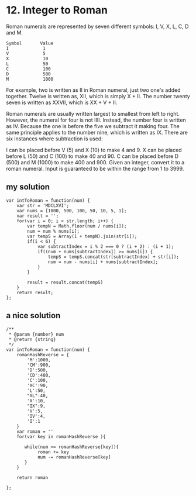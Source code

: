 # 12. Integer to Roman  
Roman numerals are represented by seven different symbols: I, V, X, L, C, D and M.

    Symbol       Value
    I             1
    V             5
    X             10
    L             50
    C             100
    D             500
    M             1000
For example, two is written as II in Roman numeral, just two one's added together. Twelve is written as, XII, which is simply X + II. The number twenty seven is written as XXVII, which is XX + V + II.

Roman numerals are usually written largest to smallest from left to right. However, the numeral for four is not IIII. Instead, the number four is written as IV. Because the one is before the five we subtract it making four. The same principle applies to the number nine, which is written as IX. There are six instances where subtraction is used:

I can be placed before V (5) and X (10) to make 4 and 9. 
X can be placed before L (50) and C (100) to make 40 and 90. 
C can be placed before D (500) and M (1000) to make 400 and 900.
Given an integer, convert it to a roman numeral. Input is guaranteed to be within the range from 1 to 3999.  


## my solution
```JS
var intToRoman = function(num) {
    var str = 'MDCLXVI';
    var nums = [1000, 500, 100, 50, 10, 5, 1];
    var result = '';
    for(var i = 0; i < str.length; i++) {
        var tempN = Math.floor(num / nums[i]);
        num = num % nums[i];
        var tempS = Array(1 + tempN).join(str[i]);
        if(i < 6) {
            var subtractIndex = i % 2 === 0 ? (i + 2) : (i + 1);
            if((num + nums[subtractIndex]) >= nums[i]) {
                tempS = tempS.concat(str[subtractIndex] + str[i]);
                num = num - nums[i] + nums[subtractIndex];
            }
        }
               
        result = result.concat(tempS)
    }
    return result;
};
```  

## a nice solution
```JS
/**
 * @param {number} num
 * @return {string}
 */
var intToRoman = function(num) {
    romanHashReverse = {
        'M':1000,
        'CM':900,
        'D':500,
        'CD':400,
        'C':100,
        'XC':90,
        'L':50,
        "XL":40,
        'X':10,
        "IX":9,
        'V':5,
        'IV':4,
        'I':1
    }
    var roman = ''
    for(var key in romanHashReverse ){
      
       while(num >= romanHashReverse[key]){
            roman += key
            num -= romanHashReverse[key]
       }  
    }
    
    return roman
    
};
```
